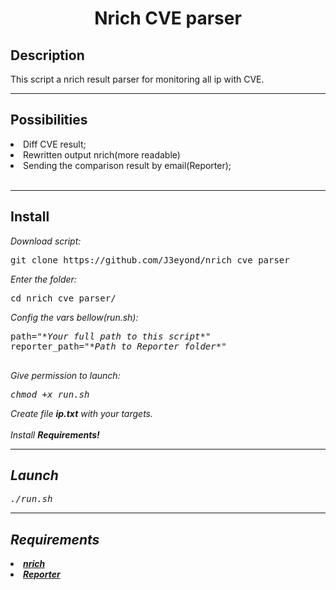 <h1 align="center">Nrich CVE parser</h1>
    <h2>Description</h2>
    This script a nrich result parser for monitoring all ip with CVE.
</br>
<hr>
    <h2>Possibilities</h2>
    <li>Diff CVE result;</li>
    <li>Rewritten output nrich(more readable)</li>
    <li>Sending the comparison result by email(Reporter);</li>

</br>
<hr>
    <h2>Install</h2>
    <i>Download script:</i>
    <pre>git clone https://github.com/J3eyond/nrich_cve_parser</pre>
    <i>Enter the folder:</i>
    <pre>cd nrich_cve_parser/</pre>
    <i>Config the vars bellow(run.sh):</i>
    <pre>
path="*<i>Your full path to this script</i>*"
reporter_path="*<i>Path to Reporter folder*"    
    </pre>
    <i>Give permission to launch:</i>
    <pre>chmod +x run.sh</pre>
    <i>Create file <b>ip.txt</b> with your targets.</i>
    <br>
    <br>
    <i>Install <b>Requirements!</b></i>
<br>
<hr>
    <h2>Launch</h2>
    <pre>./run.sh</pre>
<hr>
    <h2>Requirements</h2>
    <li><b><a href="https://gitlab.com/shodan-public/nrich"> nrich</a></b></li>
    <li><b><a href="https://github.com/J3eyond/Reporter">Reporter</a></b></li>